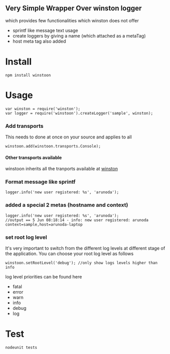 Very Simple Wrapper Over winston logger
---------------------------------------

which provides few functionalities which winston does not offer

* sprintf like message text usage
* create loggers by giving a name (which attached as a metaTag)
* host meta tag also added

Install
=======
	npm install winstoon

Usage
=====
	var winston = require('winston');
	var logger = require('winstoon').createLogger('sample', winston);
### Add transports
This needs to done at once on your source and applies to all

	winstoon.add(winstoon.transports.Console);

#### Other transports available
winstoon inherits all the tranports available at [winston](https://github.com/indexzero/winston)

### Format message like sprintf
	logger.info('new user registered: %s', 'arunoda');

### added a special 2 metas (hostname and context)
	logger.info('new user registered: %s', 'arunoda');
	//output == 5 Jun 08:18:14 - info: new user registered: arunoda context=sample,host=arunoda-laptop

### set root log level
It's very important to switch from the different log levels at different stage of the application.
You can choose your root log level as follows

	winstoon.setRootLevel('debug'); //only show logs levels higher than info

log level priorities can be found here

* fatal
* error
* warn
* info
* debug
* log

Test
=====
	nodeunit tests

